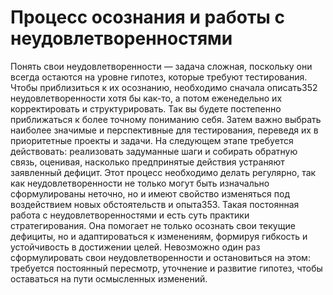 # Процесс осознания и работы с неудовлетворенностями

Понять свои неудовлетворенности — задача сложная, поскольку они всегда остаются на уровне гипотез, которые требуют тестирования. Чтобы приблизиться к их осознанию, необходимо сначала описать352 неудовлетворенности хотя бы как-то, а потом еженедельно их корректировать и структурировать. Так вы будете постепенно приближаться к более точному пониманию себя. Затем важно выбрать наиболее значимые и перспективные для тестирования, переведя их в приоритетные проекты и задачи. На следующем этапе требуется действовать: реализовать задуманные шаги и собирать обратную связь, оценивая, насколько предпринятые действия устраняют заявленный дефицит. 
Этот процесс необходимо делать регулярно, так как неудовлетворенности не только могут быть изначально сформулированы неточно, но и имеют свойство изменяться под воздействием новых обстоятельств и опыта353. Такая постоянная работа с неудовлетворенностями и есть суть практики стратегирования. Она помогает не только осознать свои текущие дефициты, но и адаптироваться к изменениям, формируя гибкость и устойчивость в достижении целей. Невозможно один раз сформулировать свои неудовлетворенности и остановиться на этом: требуется постоянный пересмотр, уточнение и развитие гипотез, чтобы оставаться на пути осмысленных изменений.
